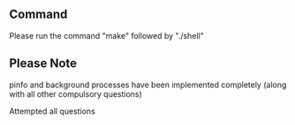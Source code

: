 ## Command

Please run the command "make" followed by "./shell"

## Please Note

pinfo and background processes have been implemented completely (along with all other compulsory questions)

Attempted all questions
